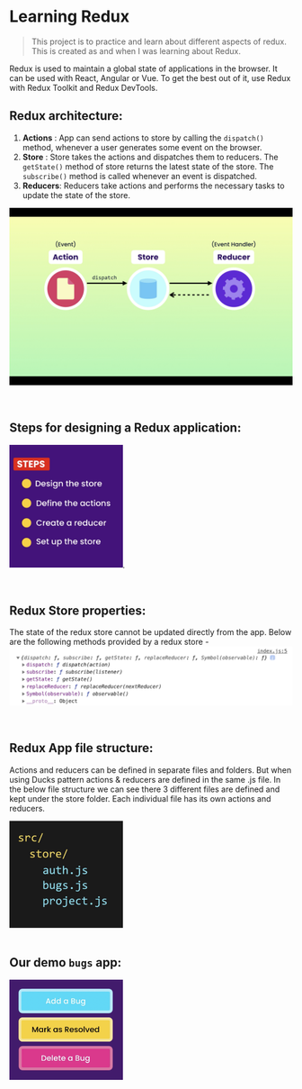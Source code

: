 # Learning Redux

> This project is to practice and learn about different aspects of redux. This is created as and when I was learning about Redux.

Redux is used to maintain a global state of applications in the browser. It can be used with React, Angular or Vue. To get the best out of it, use Redux with Redux Toolkit and Redux DevTools.

## Redux architecture:

1. **Actions** : App can send actions to store by calling the `dispatch()` method, whenever a user generates some event on the browser.
2. **Store** : Store takes the actions and dispatches them to reducers. The `getState()` method of store returns the latest state of the store. The `subscribe()` method is called whenever an event is dispatched.
3. **Reducers**: Reducers take actions and performs the necessary tasks to update the state of the store.

![Redux Architecture](/images/architecture.png)

<br/>

## Steps for designing a Redux application:

<img src="./images/designing-redux-app.png" width="40%">.

<br/>

## Redux Store properties:

The state of the redux store cannot be updated directly from the app. Below are the following methods provided by a redux store -
![Redux store properties](/images/store-properties.png)

<br/>

## Redux App file structure:

Actions and reducers can be defined in separate files and folders. But when using Ducks pattern actions & reducers are defined in the same .js file. In the below file structure we can see there 3 different files are defined and kept under the store folder. Each individual file has its own actions and reducers.

<!-- ![Redux File structure](/images/file-structure.png) -->

<img src="./images/file-structure.png" width="40%">

<br/>

<br/>

## Our demo `bugs` app:

<img src="./images/bug-app.png" width="40%">
